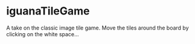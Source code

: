 # iguanaTileGame
A take on the classic image tile game. Move the tiles around the board by clicking on the white space...
